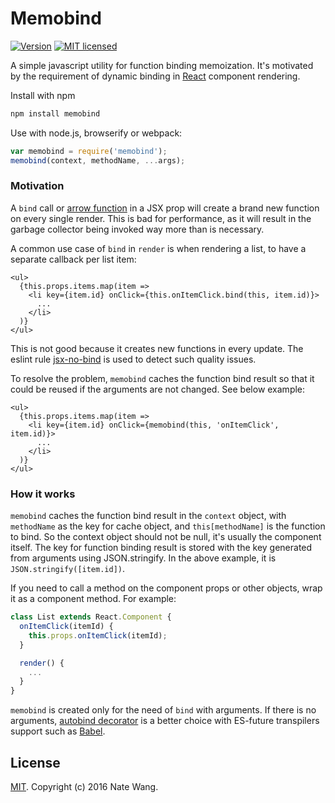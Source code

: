 Memobind
===========

[![Version](http://img.shields.io/npm/v/memobind.svg)](https://www.npmjs.org/package/memobind)
[![MIT licensed](https://img.shields.io/badge/license-MIT-blue.svg)](./LICENSE)

A simple javascript utility for function binding memoization. It's motivated by the requirement of dynamic binding in [React](https://facebook.github.io/react/) component rendering.


Install with npm

```sh
npm install memobind
```

Use with node.js, browserify or webpack:

```js
var memobind = require('memobind');
memobind(context, methodName, ...args);
```

### Motivation
A `bind` call or [arrow function](https://developer.mozilla.org/en-US/docs/Web/JavaScript/Reference/Functions/Arrow_functions) in a JSX prop will create a brand new function on every single render. This is bad for performance, as it will result in the garbage collector being invoked way more than is necessary.

A common use case of `bind` in `render` is when rendering a list, to have a separate callback per list item:
```
<ul>
  {this.props.items.map(item =>
    <li key={item.id} onClick={this.onItemClick.bind(this, item.id)}>
      ...
    </li>
  )}
</ul>
```
This is not good because it creates new functions in every update. The eslint rule [jsx-no-bind](https://github.com/yannickcr/eslint-plugin-react/blob/master/docs/rules/jsx-no-bind.md) is used to detect such quality issues.

To resolve the problem, `memobind` caches the function bind result so that it could be reused if the arguments are not changed. See below example:
```
<ul>
  {this.props.items.map(item =>
    <li key={item.id} onClick={memobind(this, 'onItemClick', item.id)}>
      ...
    </li>
  )}
</ul>
```

### How it works
`memobind` caches the function bind result in the `context` object, with `methodName` as the key for cache object, and `this[methodName]` is the function to bind. So the context object should not be null, it's usually the component itself. The key for function binding result is stored with the key generated from arguments using JSON.stringify. In the above example, it is `JSON.stringify([item.id])`.

If you need to call a method on the component props or other objects, wrap it as a component method. For example:
```js
class List extends React.Component {
  onItemClick(itemId) {
    this.props.onItemClick(itemId);
  }

  render() {
    ...
  }
}
```

`memobind` is created only for the need of `bind` with arguments. If there is no arguments, [autobind decorator](http://technologyadvice.github.io/es7-decorators-babel6/) is a better choice with ES-future transpilers support such as [Babel](http://babeljs.io/).

## License

[MIT](LICENSE). Copyright (c) 2016 Nate Wang.
